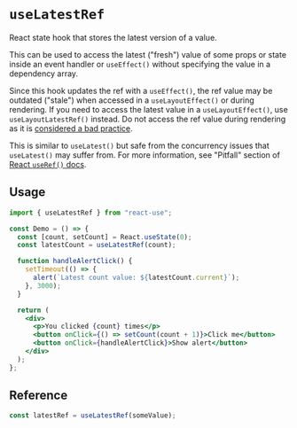 # `useLatestRef`

React state hook that stores the latest version of a value.

This can be used to access the latest ("fresh") value of some props or state inside an event handler or `useEffect()` without specifying the value in a dependency array.

Since this hook updates the ref with a `useEffect()`, the ref value may be outdated ("stale") when accessed in a `useLayoutEffect()` or during rendering. If you need to access the latest value in a `useLayoutEffect()`, use `useLayoutLatestRef()` instead. Do not access the ref value during rendering as it is [considered a bad practice](https://react.dev/learn/referencing-values-with-refs#best-practices-for-refs).

This is similar to `useLatest()` but safe from the concurrency issues that `useLatest()` may suffer from. For more information, see "Pitfall" section of [React `useRef()` docs](https://react.dev/reference/react/useRef).

## Usage

```jsx
import { useLatestRef } from "react-use";

const Demo = () => {
  const [count, setCount] = React.useState(0);
  const latestCount = useLatestRef(count);

  function handleAlertClick() {
    setTimeout(() => {
      alert(`Latest count value: ${latestCount.current}`);
    }, 3000);
  }

  return (
    <div>
      <p>You clicked {count} times</p>
      <button onClick={() => setCount(count + 1)}>Click me</button>
      <button onClick={handleAlertClick}>Show alert</button>
    </div>
  );
};
```

## Reference

```ts
const latestRef = useLatestRef(someValue);
```
